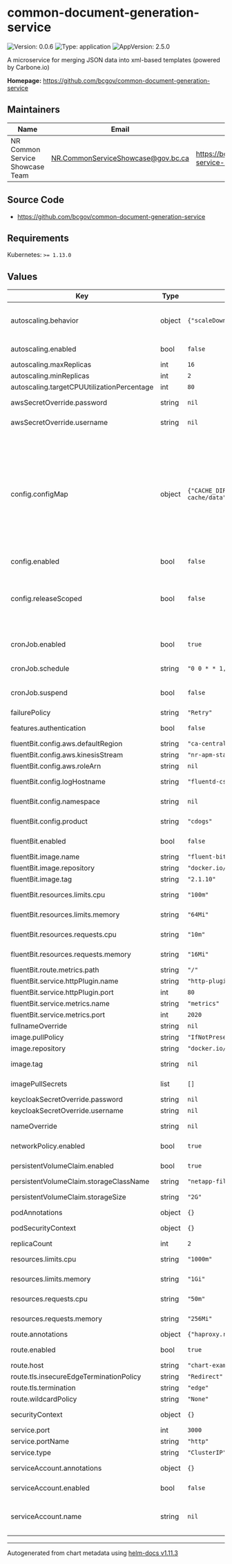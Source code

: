 # common-document-generation-service

![Version: 0.0.6](https://img.shields.io/badge/Version-0.0.6-informational?style=flat-square) ![Type: application](https://img.shields.io/badge/Type-application-informational?style=flat-square) ![AppVersion: 2.5.0](https://img.shields.io/badge/AppVersion-2.5.0-informational?style=flat-square)

A microservice for merging JSON data into xml-based templates (powered by Carbone.io)

**Homepage:** <https://github.com/bcgov/common-document-generation-service>

## Maintainers

| Name | Email | Url |
| ---- | ------ | --- |
| NR Common Service Showcase Team | <NR.CommonServiceShowcase@gov.bc.ca> | <https://bcgov.github.io/common-service-showcase/team.html> |

## Source Code

* <https://github.com/bcgov/common-document-generation-service>

## Requirements

Kubernetes: `>= 1.13.0`

## Values

| Key | Type | Default | Description |
|-----|------|---------|-------------|
| autoscaling.behavior | object | `{"scaleDown":{"policies":[{"periodSeconds":120,"type":"Pods","value":1}],"selectPolicy":"Max","stabilizationWindowSeconds":120},"scaleUp":{"policies":[{"periodSeconds":30,"type":"Pods","value":2}],"selectPolicy":"Max","stabilizationWindowSeconds":0}}` | behavior configures the scaling behavior of the target in both Up and Down directions (scaleUp and scaleDown fields respectively). |
| autoscaling.enabled | bool | `false` | Specifies whether the Horizontal Pod Autoscaler should be created |
| autoscaling.maxReplicas | int | `16` |  |
| autoscaling.minReplicas | int | `2` |  |
| autoscaling.targetCPUUtilizationPercentage | int | `80` |  |
| awsSecretOverride.password | string | `nil` | AWS Kinesis password - used by fluent-bit |
| awsSecretOverride.username | string | `nil` | AWS Kinesis username - used by fluent-bit |
| config.configMap | object | `{"CACHE_DIR":"/var/lib/file-cache/data","CACHE_SIZE":"2GB","CONVERTER_FACTORY_TIMEOUT":"60000","KC_PUBLICKEY":null,"KC_REALM":null,"KC_SERVERURL":null,"SERVER_BODYLIMIT":"100mb","SERVER_LOGLEVEL":"http","SERVER_PORT":"3000","START_CARBONE":"true","UPLOAD_FIELD_NAME":"template","UPLOAD_FILE_COUNT":"1","UPLOAD_FILE_SIZE":"25MB"}` | These values will be wholesale added to the configmap as is; refer to the cdogs documentation for what each of these values mean and whether you need them defined. Ensure that all values are represented explicitly as strings, as non-string values will not translate over as expected into container environment variables. For configuration keys named `*_ENABLED`, either leave them commented/undefined, or set them to string value "true". |
| config.enabled | bool | `false` |  |
| config.releaseScoped | bool | `false` | This should be set to true if and only if you require configmaps and secrets to be release scoped. In the event you want all instances in the same namespace to share a similar configuration, this should be set to false |
| cronJob.enabled | bool | `true` | Specifies whether a cache cleaning cronjob should be created |
| cronJob.schedule | string | `"0 0 * * 1,4"` | Every Monday & Thursday - https://crontab.guru/#0_0_*_*_1,4 |
| cronJob.suspend | bool | `false` | In test environments, you might want to create the cronjob for consistency, but suspend it |
| failurePolicy | string | `"Retry"` |  |
| features.authentication | bool | `false` | Specifies whether to run in authenticated mode |
| fluentBit.config.aws.defaultRegion | string | `"ca-central-1"` | AWS Kinesis default region |
| fluentBit.config.aws.kinesisStream | string | `"nr-apm-stack-documents"` | AWS Kinesis stream name |
| fluentBit.config.aws.roleArn | string | `nil` | AWS Kinesis role ARN |
| fluentBit.config.logHostname | string | `"fluentd-csst.apps.silver.devops.gov.bc.ca"` | Fluentd logging hostname endpoint |
| fluentBit.config.namespace | string | `nil` | The openshift/k8s namespace identifier |
| fluentBit.config.product | string | `"cdogs"` | The application/product name identifier |
| fluentBit.enabled | bool | `false` | Specifies whether the fluent-bit logging sidecar should be enabled |
| fluentBit.image.name | string | `"fluent-bit"` | Default image name |
| fluentBit.image.repository | string | `"docker.io/fluent"` | Default image repository |
| fluentBit.image.tag | string | `"2.1.10"` | Default image tag |
| fluentBit.resources.limits.cpu | string | `"100m"` | Limit Peak CPU (in millicores ex. 1000m) |
| fluentBit.resources.limits.memory | string | `"64Mi"` | Limit Peak Memory (in gigabytes Gi or megabytes Mi ex. 2Gi) |
| fluentBit.resources.requests.cpu | string | `"10m"` | Requested CPU (in millicores ex. 500m) |
| fluentBit.resources.requests.memory | string | `"16Mi"` | Requested Memory (in gigabytes Gi or megabytes Mi ex. 500Mi) |
| fluentBit.route.metrics.path | string | `"/"` |  |
| fluentBit.service.httpPlugin.name | string | `"http-plugin"` | HTTP Plugin service name |
| fluentBit.service.httpPlugin.port | int | `80` | HTTP Plugin service port |
| fluentBit.service.metrics.name | string | `"metrics"` | Metrics service name |
| fluentBit.service.metrics.port | int | `2020` | Metrics service port |
| fullnameOverride | string | `nil` | String to fully override fullname |
| image.pullPolicy | string | `"IfNotPresent"` | Default image pull policy |
| image.repository | string | `"docker.io/bcgovimages"` | Default image repository |
| image.tag | string | `nil` | Overrides the image tag whose default is the chart appVersion. |
| imagePullSecrets | list | `[]` | Specify docker-registry secret names as an array |
| keycloakSecretOverride.password | string | `nil` | Keycloak password |
| keycloakSecretOverride.username | string | `nil` | Keycloak username |
| nameOverride | string | `nil` | String to partially override fullname |
| networkPolicy.enabled | bool | `true` | Specifies whether a network policy should be created |
| persistentVolumeClaim.enabled | bool | `true` | Specifies whether a persistent volume claim should be created |
| persistentVolumeClaim.storageClassName | string | `"netapp-file-standard"` | Default storage class type |
| persistentVolumeClaim.storageSize | string | `"2G"` | PVC Storage size (use M or G, not Mi or Gi) |
| podAnnotations | object | `{}` | Annotations for cdogs pods |
| podSecurityContext | object | `{}` | Privilege and access control settings |
| replicaCount | int | `2` |  |
| resources.limits.cpu | string | `"1000m"` | Limit Peak CPU (in millicores ex. 1000m) |
| resources.limits.memory | string | `"1Gi"` | Limit Peak Memory (in gigabytes Gi or megabytes Mi ex. 2Gi) |
| resources.requests.cpu | string | `"50m"` | Requested CPU (in millicores ex. 500m) |
| resources.requests.memory | string | `"256Mi"` | Requested Memory (in gigabytes Gi or megabytes Mi ex. 500Mi) |
| route.annotations | object | `{"haproxy.router.openshift.io/timeout":"60s"}` | Annotations to add to the route |
| route.enabled | bool | `true` | Specifies whether a route should be created |
| route.host | string | `"chart-example.local"` |  |
| route.tls.insecureEdgeTerminationPolicy | string | `"Redirect"` |  |
| route.tls.termination | string | `"edge"` |  |
| route.wildcardPolicy | string | `"None"` |  |
| securityContext | object | `{}` | Privilege and access control settings |
| service.port | int | `3000` | Service port |
| service.portName | string | `"http"` | Service port name |
| service.type | string | `"ClusterIP"` | Service type |
| serviceAccount.annotations | object | `{}` | Annotations to add to the service account |
| serviceAccount.enabled | bool | `false` | Specifies whether a service account should be created |
| serviceAccount.name | string | `nil` | The name of the service account to use. If not set and create is true, a name is generated using the fullname template |

----------------------------------------------
Autogenerated from chart metadata using [helm-docs v1.11.3](https://github.com/norwoodj/helm-docs/releases/v1.11.3)
